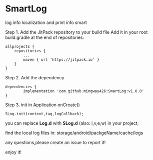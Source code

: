 # SmartLog
log info localization and print info smart


Step 1. Add the JitPack repository to your build file
Add it in your root build.gradle at the end of repositories:

	allprojects {
		repositories {
			...
			maven { url 'https://jitpack.io' }
		}
	}
  
Step 2. Add the dependency

	dependencies {
	        implementation 'com.github.mingway426:SmartLog:v1.0.0'
	}

Step 3. init in Application onCreate()

```
SLog.init(context,tag,logCallback);
```

you can replace **Log.d** with **SLog.d** (also: i,v,e,w) in your project;

find the local log files in: storage/android/packgeName/cache/logs

any questions,please create an issue to report it!

enjoy it!
